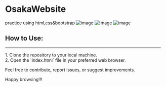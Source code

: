 # OsakaWebsite
practice using html,css&bootstrap
![image](https://github.com/NourAlaassarr/OsakaWebsite/assets/104293377/4573414b-bc92-42b9-80a9-776421127316)
![image](https://github.com/NourAlaassarr/OsakaWebsite/assets/104293377/4087736f-03c6-4089-99ce-af8d7f39b360)
![image](https://github.com/NourAlaassarr/OsakaWebsite/assets/104293377/88e71362-31d0-4fdd-ae0d-594fd4d9dd98)

## How to Use:
<hr>
1. Clone the repository to your local machine.<br>
2. Open the `index.html` file in your preferred web browser.<br>


Feel free to contribute, report issues, or suggest improvements.

Happy browsing!!!
